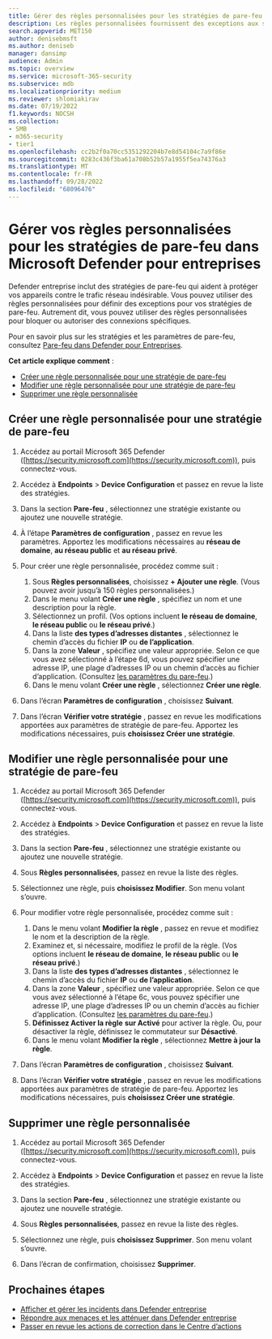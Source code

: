 ```yaml
---
title: Gérer des règles personnalisées pour les stratégies de pare-feu dans Microsoft Defender pour entreprises
description: Les règles personnalisées fournissent des exceptions aux stratégies de pare-feu. Vous pouvez utiliser des règles personnalisées pour bloquer ou autoriser des connexions spécifiques dans Defender entreprise.
search.appverid: MET150
author: denisebmsft
ms.author: deniseb
manager: dansimp
audience: Admin
ms.topic: overview
ms.service: microsoft-365-security
ms.subservice: mdb
ms.localizationpriority: medium
ms.reviewer: shlomiakirav
ms.date: 07/19/2022
f1.keywords: NOCSH
ms.collection:
- SMB
- m365-security
- tier1
ms.openlocfilehash: cc2b2f0a70cc5351292204b7e8d54104c7a9f86e
ms.sourcegitcommit: 0283c436f3ba61a708b52b57a1955f5ea74376a3
ms.translationtype: MT
ms.contentlocale: fr-FR
ms.lasthandoff: 09/28/2022
ms.locfileid: "68096476"
---
```

# <a name="manage-your-custom-rules-for-firewall-policies-in-microsoft-defender-for-business"></a>Gérer vos règles personnalisées pour les stratégies de pare-feu dans Microsoft Defender pour entreprises

Defender entreprise inclut des stratégies de pare-feu qui aident à protéger vos appareils contre le trafic réseau indésirable. Vous pouvez utiliser des règles personnalisées pour définir des exceptions pour vos stratégies de pare-feu. Autrement dit, vous pouvez utiliser des règles personnalisées pour bloquer ou autoriser des connexions spécifiques.

Pour en savoir plus sur les stratégies et les paramètres de pare-feu, consultez [Pare-feu dans Defender pour Entreprises](mdb-firewall.md).

**Cet article explique comment** :

- [Créer une règle personnalisée pour une stratégie de pare-feu](#create-a-custom-rule-for-a-firewall-policy)
- [Modifier une règle personnalisée pour une stratégie de pare-feu](#edit-a-custom-rule-for-a-firewall-policy)
- [Supprimer une règle personnalisée](#delete-a-custom-rule)


## <a name="create-a-custom-rule-for-a-firewall-policy"></a>Créer une règle personnalisée pour une stratégie de pare-feu

1. Accédez au portail Microsoft 365 Defender ([https://security.microsoft.com](https://security.microsoft.com)), puis connectez-vous.

2. Accédez à **Endpoints** > **Device Configuration** et passez en revue la liste des stratégies.

3. Dans la section **Pare-feu** , sélectionnez une stratégie existante ou ajoutez une nouvelle stratégie.

4. À l’étape **Paramètres de configuration** , passez en revue les paramètres. Apportez les modifications nécessaires au **réseau de domaine**, **au réseau public** et **au réseau privé**.

5. Pour créer une règle personnalisée, procédez comme suit : 

   1. Sous **Règles personnalisées**, choisissez **+ Ajouter une règle**. (Vous pouvez avoir jusqu’à 150 règles personnalisées.)
   2. Dans le menu volant **Créer une règle** , spécifiez un nom et une description pour la règle.
   3. Sélectionnez un profil. (Vos options incluent **le réseau de domaine**, **le réseau public** ou **le réseau privé**.)
   4. Dans la liste **des types d’adresses distantes** , sélectionnez le chemin d’accès du fichier **IP** ou **de l’application**.
   5. Dans la zone **Valeur** , spécifiez une valeur appropriée. Selon ce que vous avez sélectionné à l’étape 6d, vous pouvez spécifier une adresse IP, une plage d’adresses IP ou un chemin d’accès au fichier d’application. (Consultez [les paramètres du pare-feu](mdb-firewall.md).)
   6. Dans le menu volant **Créer une règle** , sélectionnez **Créer une règle**. 

6. Dans l’écran **Paramètres de configuration** , choisissez **Suivant**.

7. Dans l’écran **Vérifier votre stratégie** , passez en revue les modifications apportées aux paramètres de stratégie de pare-feu. Apportez les modifications nécessaires, puis **choisissez Créer une stratégie**.

## <a name="edit-a-custom-rule-for-a-firewall-policy"></a>Modifier une règle personnalisée pour une stratégie de pare-feu

1. Accédez au portail Microsoft 365 Defender ([https://security.microsoft.com](https://security.microsoft.com)), puis connectez-vous.

2. Accédez à **Endpoints** > **Device Configuration** et passez en revue la liste des stratégies.

3. Dans la section **Pare-feu** , sélectionnez une stratégie existante ou ajoutez une nouvelle stratégie.

4. Sous **Règles personnalisées**, passez en revue la liste des règles.

5. Sélectionnez une règle, puis **choisissez Modifier**. Son menu volant s’ouvre.

6. Pour modifier votre règle personnalisée, procédez comme suit :

   1. Dans le menu volant **Modifier la règle** , passez en revue et modifiez le nom et la description de la règle.
   2. Examinez et, si nécessaire, modifiez le profil de la règle. (Vos options incluent **le réseau de domaine**, **le réseau public** ou **le réseau privé**.)
   3. Dans la liste **des types d’adresses distantes** , sélectionnez le chemin d’accès du fichier **IP** ou **de l’application**.
   4. Dans la zone **Valeur** , spécifiez une valeur appropriée. Selon ce que vous avez sélectionné à l’étape 6c, vous pouvez spécifier une adresse IP, une plage d’adresses IP ou un chemin d’accès au fichier d’application. (Consultez [les paramètres du pare-feu](mdb-firewall.md).)
   5. **Définissez Activer la règle** **sur Activé** pour activer la règle. Ou, pour désactiver la règle, définissez le commutateur sur **Désactivé**.
   6. Dans le menu volant **Modifier la règle** , sélectionnez **Mettre à jour la règle**. 

7. Dans l’écran **Paramètres de configuration** , choisissez **Suivant**.

8. Dans l’écran **Vérifier votre stratégie** , passez en revue les modifications apportées aux paramètres de stratégie de pare-feu. Apportez les modifications nécessaires, puis **choisissez Créer une stratégie**.

## <a name="delete-a-custom-rule"></a>Supprimer une règle personnalisée

1. Accédez au portail Microsoft 365 Defender ([https://security.microsoft.com](https://security.microsoft.com)), puis connectez-vous.

2. Accédez à **Endpoints** > **Device Configuration** et passez en revue la liste des stratégies.

3. Dans la section **Pare-feu** , sélectionnez une stratégie existante ou ajoutez une nouvelle stratégie.

4. Sous **Règles personnalisées**, passez en revue la liste des règles.

5. Sélectionnez une règle, puis **choisissez Supprimer**. Son menu volant s’ouvre.

6. Dans l’écran de confirmation, choisissez **Supprimer**. 

## <a name="next-steps"></a>Prochaines étapes

- [Afficher et gérer les incidents dans Defender entreprise](mdb-view-manage-incidents.md)
- [Répondre aux menaces et les atténuer dans Defender entreprise](mdb-respond-mitigate-threats.md)
- [Passer en revue les actions de correction dans le Centre d’actions](mdb-review-remediation-actions.md)